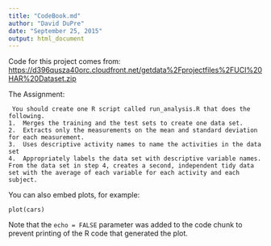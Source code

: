 ```yaml
---
title: "CodeBook.md"
author: "David DuPre"
date: "September 25, 2015"
output: html_document
---
```


Code for this project comes from:
https://d396qusza40orc.cloudfront.net/getdata%2Fprojectfiles%2FUCI%20HAR%20Dataset.zip 

The Assignment:
```{r}
 You should create one R script called run_analysis.R that does the following. 
1.	Merges the training and the test sets to create one data set.
2.	Extracts only the measurements on the mean and standard deviation for each measurement. 
3.	Uses descriptive activity names to name the activities in the data set
4.	Appropriately labels the data set with descriptive variable names. 
From the data set in step 4, creates a second, independent tidy data set with the average of each variable for each activity and each subject.

```

You can also embed plots, for example:

```{r, echo=FALSE}
plot(cars)
```

Note that the `echo = FALSE` parameter was added to the code chunk to prevent printing of the R code that generated the plot.
